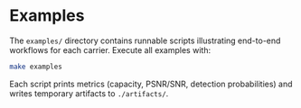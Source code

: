 # Examples

The `examples/` directory contains runnable scripts illustrating end-to-end workflows for each carrier. Execute all examples with:

```bash
make examples
```

Each script prints metrics (capacity, PSNR/SNR, detection probabilities) and writes temporary artifacts to `./artifacts/`.
